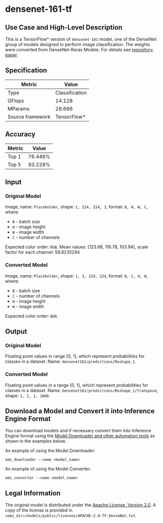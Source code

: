 # densenet-161-tf

## Use Case and High-Level Description

This is a TensorFlow\* version of `densenet-161` model, one of the DenseNet
group of models designed to perform image classification. The weights were converted from DenseNet-Keras Models. For details see [repository](https://github.com/pudae/tensorflow-densenet/), [paper](https://arxiv.org/abs/1608.06993).

## Specification

| Metric                          | Value                                     |
|---------------------------------|-------------------------------------------|
| Type                            | Classification                            |
| GFlops                          | 14.128                                    |
| MParams                         | 28.666                                    |
| Source framework                | TensorFlow\*                              |

## Accuracy

| Metric | Value   |
| ------ | ------- |
| Top 1  | 76.446% |
| Top 5  | 93.228% |

## Input

### Original Model

Image, name: `Placeholder`, shape: `1, 224, 224, 3`, format: `B, H, W, C`, where:

- `B` - batch size
- `H` - image height
- `W` - image width
- `C` - number of channels

Expected color order: `RGB`.
Mean values: [123.68, 116.78, 103.94], scale factor for each channel: 58.8235294

### Converted Model

Image, name: `Placeholder`, shape: `1, 3, 224, 224`, format: `B, C, H, W`, where:

- `B` - batch size
- `C` - number of channels
- `H` - image height
- `W` - image width

Expected color order: `BGR`.

## Output

### Original Model

Floating point values in range [0, 1], which represent probabilities for classes in a dataset. Name: `densenet161/predictions/Reshape_1`.

### Converted Model

Floating point values in a range [0, 1], which represent probabilities for classes in a dataset. Name: `densenet161/predictions/Reshape_1/Transpose`, shape: `1, 1, 1, 1000`.

## Download a Model and Convert it into Inference Engine Format

You can download models and if necessary convert them into Inference Engine format using the [Model Downloader and other automation tools](../../../tools/model_tools/README.md) as shown in the examples below.

An example of using the Model Downloader:
```
omz_downloader --name <model_name>
```

An example of using the Model Converter:
```
omz_converter --name <model_name>
```

## Legal Information

The original model is distributed under the
[Apache License, Version 2.0](https://raw.githubusercontent.com/pudae/tensorflow-densenet/master/LICENSE).
A copy of the license is provided in `<omz_dir>/models/public/licenses/APACHE-2.0-TF-DenseNet.txt`.
